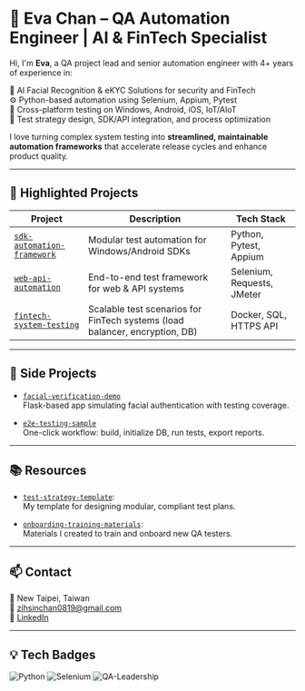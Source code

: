 
# 💼 Eva Chan – QA Automation Engineer | AI & FinTech Specialist

Hi, I'm **Eva**, a QA project lead and senior automation engineer with 4+ years of experience in:

🔐 AI Facial Recognition & eKYC Solutions for security and FinTech  
⚙️ Python-based automation using Selenium, Appium, Pytest  
📱 Cross-platform testing on Windows, Android, iOS, IoT/AIoT  
🚀 Test strategy design, SDK/API integration, and process optimization  

I love turning complex system testing into **streamlined, maintainable automation frameworks** that accelerate release cycles and enhance product quality.

---

## 🧪 Highlighted Projects

| Project | Description | Tech Stack |
|--------|-------------|------------|
| [`sdk-automation-framework`](https://github.com/YOUR_USERNAME/sdk-automation-framework) | Modular test automation for Windows/Android SDKs | Python, Pytest, Appium |
| [`web-api-automation`](https://github.com/YOUR_USERNAME/web-api-automation) | End-to-end test framework for web & API systems | Selenium, Requests, JMeter |
| [`fintech-system-testing`](https://github.com/YOUR_USERNAME/fintech-system-testing) | Scalable test scenarios for FinTech systems (load balancer, encryption, DB) | Docker, SQL, HTTPS API |

---

## 🔧 Side Projects

- [`facial-verification-demo`](https://github.com/YOUR_USERNAME/facial-verification-demo)  
  Flask-based app simulating facial authentication with testing coverage.

- [`e2e-testing-sample`](https://github.com/YOUR_USERNAME/e2e-testing-sample)  
  One-click workflow: build, initialize DB, run tests, export reports.

---

## 📚 Resources

- [`test-strategy-template`](https://github.com/YOUR_USERNAME/test-strategy-template):  
  My template for designing modular, compliant test plans.

- [`onboarding-training-materials`](https://github.com/YOUR_USERNAME/onboarding-training-materials):  
  Materials I created to train and onboard new QA testers.

---

## 📫 Contact

📍 New Taipei, Taiwan  
📧 zihsinchan0819@gmail.com  
🔗 [LinkedIn](https://www.linkedin.com/in/YOUR_LINKEDIN_ID)

---

## 💡 Tech Badges

![Python](https://img.shields.io/badge/Python-3.9-blue)
![Selenium](https://img.shields.io/badge/Selenium-Automation-brightgreen)
![QA-Leadership](https://img.shields.io/badge/QA-Team_Lead-orange)
